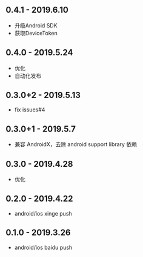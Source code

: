## 0.4.1 - 2019.6.10

* 升级Android SDK
* 获取DeviceToken

## 0.4.0 - 2019.5.24

* 优化
* 自动化发布

## 0.3.0+2 - 2019.5.13

* fix issues#4

## 0.3.0+1 - 2019.5.7

* 兼容 AndroidX，去除 android support library 依赖

## 0.3.0 - 2019.4.28

* 优化

## 0.2.0 - 2019.4.22

* android/ios xinge push

## 0.1.0 - 2019.3.26

* android/ios baidu push
